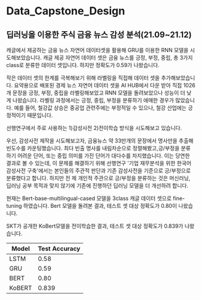 # Data_Capstone_Design
## 딥러닝을 이용한 주식 금융 뉴스 감성 분석(21.09~21.12)

캐글에서 제공하는 금융 뉴스 자연어 데이터셋을 활용해 GRU를 이용한 RNN 모델을 시도해보았습니다.
캐글 제공 자연어 데이터 셋은 금융 뉴스를 긍정, 부정, 중립, 총 3가지 class로 분류한 데이터 셋입니다. 
하지만 정확도가 0.59가 나왔습니다. 

작은 데이터 셋의 한계를 극복해보기 위해 라벨링을 직접해 데이터 셋을 추가해보았습니다. 
요약용으로 배포된 경제 뉴스 자연어 데이터 셋을 AI HUB에서 다운 받아 직접 1026개 문장을 긍정, 부정, 중립을 라벨링해보았고
RNN 모델을 돌려보았으나 성능이 더 낮게 나왔습니다. 라벨링 과정에서는 긍정, 중립, 부정을 분류하기 애매한 경우가 많았습니다. 
예를 들어, 철강값 상승은 중공업 관련주에는 부정적일 수 있으나, 철강 산업에는 긍정적이기 때문입니다. 

선행연구에서 주로 사용하는 1)감성사전 2)전이학습 방식을 시도해보고 있습니다.

우선, 감성사전 제작을 시도해보고자, 금융뉴스 약 33만개의 문장에서 명사만을 추출해 빈도수를 카운팅했습니다.
최다 빈출 명사를 내림차순으로 정렬해봤고,긍/부정을 분류하기 어려운 단어, 또는 중립 의미를 가진 단어가 대다수를 차지했습니다.
이는 당연한 결과로 볼 수 있는데, 이 문제를 해결하기 위해 선행연구 '기업 재무분석을 위한 한국어 감성사전 구축'에서는 본인들의 주관적 판단과 기존 감성사전을 기준으로 긍/부정으로 분류했다고 합니다.
하지만 전 제 개인적 주관으로 긍/부정을 분류하는 것은 머신러닝, 딥러닝 공부 목적과 맞지 않기에 기존에 진행하던 딥러닝 모델을 더 개선하려 합니다.

현재는 Bert-base-multilingual-cased 모델을 3class 캐글 데이터 셋으로 fine-tuning 하였습니다.
Bert 모델을 돌려본 결과, 테스트 셋 대상 정확도가 0.80이 나왔습니다.

SKT가 공개한 KoBert모델을 전이학습한 결과, 테스트 셋 대상 정확도가 0.839가 나왔습니다.

|Model|Test Accuracy|
|---|---|
|LSTM|0.58|
|GRU|0.59|
|BERT|0.80|
|KoBERT| 0.839|



